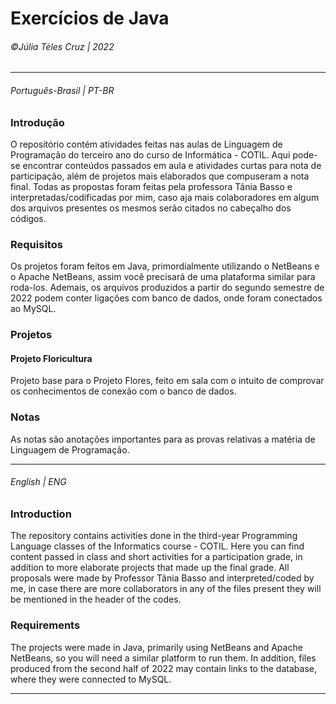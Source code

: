 # Exercícios de Java
###### &copy;Júlia Téles Cruz | 2022
________

###### Português-Brasil | PT-BR
### Introdução
O repositório contém atividades feitas nas aulas de Linguagem de Programação do terceiro ano do curso de Informática - COTIL. 
Aqui pode-se encontrar conteúdos passados em aula e atividades curtas para nota de participação, além de projetos mais elaborados que compuseram a nota final.
Todas as propostas foram feitas pela professora Tânia Basso e interpretadas/codificadas por mim, caso aja mais colaboradores em algum dos arquivos presentes
os mesmos serão citados no cabeçalho dos códigos. 

### Requisitos
Os projetos foram feitos em Java, primordialmente utilizando o NetBeans e o Apache NetBeans, assim você precisará de uma plataforma similar para roda-los. 
Ademais, os arquivos produzidos a partir do segundo semestre de 2022 podem conter ligações com banco de dados, onde foram conectados ao MySQL.

### Projetos
#### Projeto Floricultura
Projeto base para o Projeto Flores, feito em sala com o intuito de comprovar os conhecimentos de conexão com o banco de dados. 

### Notas
As notas são anotações importantes para as provas relativas a matéria de Linguagem de Programação. 
________

###### English | ENG
### Introduction
The repository contains activities done in the third-year Programming Language classes of the Informatics course - COTIL.
Here you can find content passed in class and short activities for a participation grade, in addition to more elaborate projects that made up the final grade.
All proposals were made by Professor Tânia Basso and interpreted/coded by me, in case there are more collaborators in any of the files present
they will be mentioned in the header of the codes.

### Requirements
The projects were made in Java, primarily using NetBeans and Apache NetBeans, so you will need a similar platform to run them. 
In addition, files produced from the second half of 2022 may contain links to the database, where they were connected to MySQL.
________
